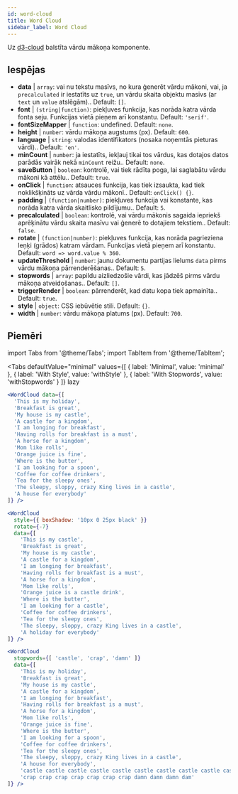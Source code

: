 ```yaml
---
id: word-cloud 
title: Word Cloud
sidebar_label: Word Cloud
---
```


Uz [d3-cloud](https://github.com/jasondavies/d3-cloud) balstīta vārdu mākoņa komponente.

## Iespējas

* __data__ | `array`: vai nu tekstu masīvs, no kura ģenerēt vārdu mākoni, vai, ja `precalculated` ir iestatīts uz `true`, un vārdu skaita objektu masīvs (ar `text` un `value` atslēgām).. Default: `[]`.
* __font__ | `(string|function)`: piekļuves funkcija, kas norāda katra vārda fonta seju. Funkcijas vietā pieņem arī konstantu. Default: `'serif'`.
* __fontSizeMapper__ | `function`: undefined. Default: `none`.
* __height__ | `number`: vārdu mākoņa augstums (px). Default: `600`.
* __language__ | `string`: valodas identifikators (nosaka noņemtās pieturas vārdi).. Default: `'en'`.
* __minCount__ | `number`: ja iestatīts, iekļauj tikai tos vārdus, kas dotajos datos parādās vairāk nekā `minCount` reižu.. Default: `none`.
* __saveButton__ | `boolean`: kontrolē, vai tiek rādīta poga, lai saglabātu vārdu mākoni kā attēlu.. Default: `true`.
* __onClick__ | `function`: atsauces funkcija, kas tiek izsaukta, kad tiek noklikšķināts uz vārda vārdu mākonī.. Default: `onClick() {}`.
* __padding__ | `(function|number)`: piekļuves funkcija vai konstante, kas norāda katra vārda skaitlisko pildījumu.. Default: `5`.
* __precalculated__ | `boolean`: kontrolē, vai vārdu mākonis sagaida iepriekš aprēķinātu vārdu skaita masīvu vai ģenerē to dotajiem tekstiem.. Default: `false`.
* __rotate__ | `(function|number)`: piekļuves funkcija, kas norāda pagrieziena leņķi (grādos) katram vārdam. Funkcijas vietā pieņem arī konstantu. Default: `word => word.value % 360`.
* __updateThreshold__ | `number`: jaunu dokumentu partijas lielums `data` pirms vārdu mākoņa pārrenderēšanas.. Default: `5`.
* __stopwords__ | `array`: papildu aizliedzošie vārdi, kas jādzēš pirms vārdu mākoņa atveidošanas.. Default: `[]`.
* __triggerRender__ | `boolean`: pārrenderēt, kad datu kopa tiek apmainīta.. Default: `true`.
* __style__ | `object`: CSS iebūvētie stili. Default: `{}`.
* __width__ | `number`: vārdu mākoņa platums (px). Default: `700`.


## Piemēri

import Tabs from '@theme/Tabs';
import TabItem from '@theme/TabItem';

<Tabs
    defaultValue="minimal"
    values={[
        { label: 'Minimal', value: 'minimal' },
        { label: 'With Style', value: 'withStyle' },
        { label: 'With Stopwords', value: 'withStopwords' }
    ]}
    lazy
>

<TabItem value="minimal">

```jsx live
<WordCloud data={[
  'This is my holiday', 
  'Breakfast is great', 
  'My house is my castle', 
  'A castle for a kingdom', 
  'I am longing for breakfast',
  'Having rolls for breakfast is a must',
  'A horse for a kingdom',
  'Mom like rolls',
  'Orange juice is fine',
  'Where is the butter',
  'I am looking for a spoon',
  'Coffee for coffee drinkers',
  'Tea for the sleepy ones',
  'The sleepy, sloppy, crazy King lives in a castle',
  'A house for everybody'
]} />
```
</TabItem>

<TabItem value="withStyle">

```jsx live
<WordCloud 
  style={{ boxShadow: '10px 0 25px black' }}
  rotate={-7}
  data={[
    'This is my castle', 
    'Breakfast is great', 
    'My house is my castle', 
    'A castle for a kingdom', 
    'I am longing for breakfast',
    'Having rolls for breakfast is a must',
    'A horse for a kingdom',
    'Mom like rolls',
    'Orange juice is a castle drink',
    'Where is the butter',
    'I am looking for a castle',
    'Coffee for coffee drinkers',
    'Tea for the sleepy ones',
    'The sleepy, sloppy, crazy King lives in a castle',
    'A holiday for everybody'
]} />
```
</TabItem>

<TabItem value="withStopwords">

```jsx live
<WordCloud 
  stopwords={[ 'castle', 'crap', 'damn' ]}
  data={[
    'This is my holiday', 
    'Breakfast is great', 
    'My house is my castle', 
    'A castle for a kingdom', 
    'I am longing for breakfast',
    'Having rolls for breakfast is a must',
    'A horse for a kingdom',
    'Mom like rolls',
    'Orange juice is fine',
    'Where is the butter',
    'I am looking for a spoon',
    'Coffee for coffee drinkers',
    'Tea for the sleepy ones',
    'The sleepy, sloppy, crazy King lives in a castle',
    'A house for everybody',
    'castle castle castle castle castle castle castle castle castle castle',
    'crap crap crap crap crap crap crap damn damn damn dam'
]} />
```

</TabItem>

</Tabs>
